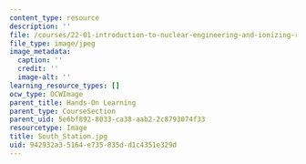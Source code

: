 ```yaml
---
content_type: resource
description: ''
file: /courses/22-01-introduction-to-nuclear-engineering-and-ionizing-radiation-fall-2016/942932a35164e735835dd1c4351e329d_South_Station.jpg
file_type: image/jpeg
image_metadata:
  caption: ''
  credit: ''
  image-alt: ''
learning_resource_types: []
ocw_type: OCWImage
parent_title: Hands-On Learning
parent_type: CourseSection
parent_uid: 5e6bf892-8033-ca38-aab2-2c8793074f33
resourcetype: Image
title: South_Station.jpg
uid: 942932a3-5164-e735-835d-d1c4351e329d
---
```

